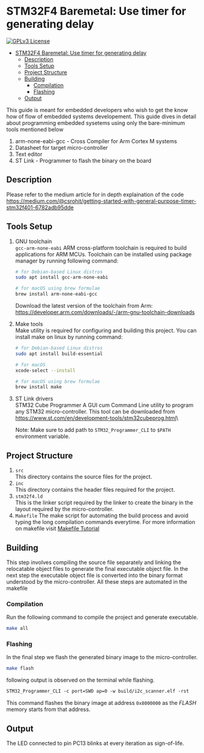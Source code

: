 
# STM32F4 Baremetal: Use timer for generating delay

[![GPLv3 License](https://img.shields.io/badge/License-GPL%20v3-yellow.svg)](https://opensource.org/licenses/)

<!--toc:start-->
- [STM32F4 Baremetal: Use timer for generating delay](#stm32f4-baremetal-use-timer-for-generating-delay)
  - [Description](#description)
  - [Tools Setup](#tools-setup)
  - [Project Structure](#project-structure)
  - [Building](#building)
    - [Compilation](#compilation)
    - [Flashing](#flashing)
  - [Output](#output)
<!--toc:end-->

This guide is meant for embedded developers who wish to get the know how of flow of embedded systems developement. This guide dives in detail about programming embedded sysetems using only the bare-minimum tools mentioned below

1. arm-none-eabi-gcc - Cross Compiler for Arm Cortex M systems
2. Datasheet for target micro-controller
3. Text editor
4. ST Link - Programmer to flash the binary on the board

## Description
Please refer to the medium article for in depth explaination of the code <https://medium.com/@csrohit/getting-started-with-general-purpose-timer-stm32f401-6782adb95dde>

## Tools Setup

1. GNU toolchain\
   `gcc-arm-none-eabi` ARM cross-platform toolchain is required to build applications for ARM MCUs.
   Toolchain can be installed using package manager by running following command:

   ```bash
   # for Debian-based Linux distros
   sudo apt install gcc-arm-none-eabi

   # for macOS using brew formulae
   brew install arm-none-eabi-gcc
   ```

   Download the latest version of the toolchain from Arm: <https://developer.arm.com/downloads/-/arm-gnu-toolchain-downloads>

2. Make tools \
   Make utility is required for configuring and building this project. You can install make on linux by running command:

   ```bash
   # for Debian-based Linux distros
   sudo apt install build-essential

   # for macOS 
   xcode-select --install

   # for macOS using brew formulae
   brew install make
   ```

3. ST Link drivers\
   STM32 Cube Programmer A GUI cum Command Line utility to program any STM32 micro-controller.
   This tool can be downloaded from <https://www.st.com/en/development-tools/stm32cubeprog.html>\
   
   Note: Make sure to add path to `STM32_Programmer_CLI` to `$PATH` environment variable.


## Project Structure

1. `src`\
   This directory contains the source files for the project.
2. `inc`\
   This directory contains the header files required for the project.
3. `stm32f4.ld`\
   This is the linker script required by the linker to create the binary in the layout required by the micro-controller.
4. `Makefile`
   The make script for automating the build process and avoid typing the long compilation commands everytime. For more information on makefile visit [Makefile Tutorial](https://makefiletutorial.com)


## Building

This step involves compiling the source file separately and linking the relocatable object files to generate the final executable object file. In the next step the executable object file is converted into the binary format understood by the micro-controller.
All these steps are automated in the makefile

### Compilation

Run the following command to compile the project and generate executable.

```bash
make all
```

### Flashing

In the final step we flash the generated binary image to the micro-controller.

```bash
make flash
```

following output is observed on the terminal while flashing.

```txt
STM32_Programmer_CLI -c port=SWD ap=0 -w build/i2c_scanner.elf -rst
```

This command flashes the binary image at address `0x8000000` as the _FLASH_ memory starts from that address.

## Output

The LED connected to pin PC13 blinks at every iteration as sign-of-life.
